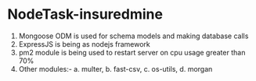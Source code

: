 # NodeTask-insuredmine

1. Mongoose ODM is used for schema models and making database calls
2. ExpressJS is being as nodejs framework
3. pm2 module is being used to restart server on cpu usage greater than 70%
4. Other modules:-
   a. multer, b. fast-csv, c. os-utils, d. morgan
